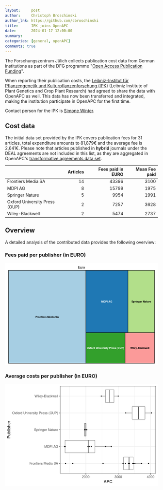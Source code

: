 ```yaml
---
layout:     post
author:     Christoph Broschinski
author_lnk: https://github.com/cbroschinski
title:      IPK joins OpenAPC
date:       2024-01-17 12:00:00
summary:    
categories: [general, openAPC]
comments: true
---
```





The Forschungszentrum Jülich collects publication cost data from German institutions as part of the DFG programme "[Open Access Publication Funding](https://www.fz-juelich.de/en/zb/open-science/open-access/monitoring-dfg-oa-publication-funding)".

When reporting their publication costs, the [Leibniz-Institut für Pflanzengenetik und Kulturpflanzenforschung (IPK)](https://www.ipk-gatersleben.de/) (Leibniz Institute of Plant Genetics and Crop Plant Research) had agreed to share the data with OpenAPC as well. This data has now been transferred and integrated, making the institution participate in OpenAPC for the first time.

Contact person for the IPK is [Simone Winter](mailto:winter@ipk-gatersleben.de).


## Cost data



The initial data set provided by the IPK covers publication fees for 31 articles, total expenditure amounts to 81,879€ and the average fee is 2,641€. Please note that articles published in **hybrid** journals under the DEAL agreements are not included in this list, as they are aggregated in OpenAPC's [transformative agreements data set](https://github.com/OpenAPC/openapc-de/tree/master/data/transformative_agreements).



|                              | Articles| Fees paid in EURO| Mean Fee paid|
|:-----------------------------|--------:|-----------------:|-------------:|
|Frontiers Media SA            |       14|             43396|          3100|
|MDPI AG                       |        8|             15799|          1975|
|Springer Nature               |        5|              9954|          1991|
|Oxford University Press (OUP) |        2|              7257|          3628|
|Wiley-Blackwell               |        2|              5474|          2737|



## Overview

A detailed analysis of the contributed data provides the following overview:

### Fees paid per publisher (in EURO)

![plot of chunk tree_ipk_2024_01_17_full](/figure/tree_ipk_2024_01_17_full-1.png)

###  Average costs per publisher (in EURO)

![plot of chunk box_ipk_2024_01_17_publisher_full](/figure/box_ipk_2024_01_17_publisher_full-1.png)
